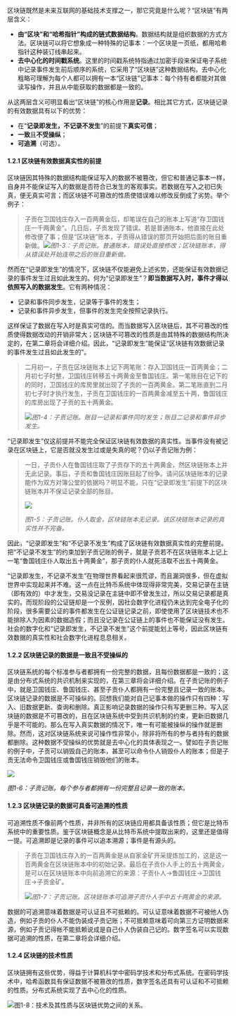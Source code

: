 区块链既然是未来互联网的基础技术支撑之一，那它究竟是什么呢？“区块链”有两层含义：

* **由“区块”和“哈希指针”构成的链式数据结构**。数据结构就是组织数据的方式方法。区块链可以将它想象成一种特殊的记事本：一个区块是一页纸，都用哈希指针这种装订线串起来。
* **去中心化的时间戳系统**。这里的时间戳系统特指通过加密手段来保证电子系统中记录事件发生前后顺序的系统，它采用了“区块链”这种数据结构。去中心化粗略可理解为每个人都可以拥有一本“区块链”记事本：每个持有者都能对其做读写操作，并且从中能获取的数据都是一致的。

从这两层含义可明显看出“区块链”的核心作用是**记录**。相比其它方式，区块链记录的有效数据具有以下的优势：

* 在“**记录即发生，不记录不发生**”的前提下**真实可信**；
* **一致**且**不受操纵**；
* **可追溯**（可选）。

#### 1.2.1 区块链有效数据真实性的前提

区块链因其特殊的数据结构能保证写入的数据不被篡改，但它和普通记事本一样，自身并不能保证写入的数据是否符合已发生的客观事实。若数据在写入之初已失真，便无真实可言；而区块链不可篡改的性质使错误难以修改反倒成了劣势。举个例子：

> 子贡在卫国钱庄存入一百两黄金后，却笔误在自己的账本上写道“存卫国钱庄一千两黄金”。几日后，子贡发现了错误。若是普通账本，他直接在此处修改便了事；但是“区块链”账本，子贡得从错误的那页开始把后面的账目重新做。![](/assets/zigong-example1.png)_图1-3：子贡记账。普通账本，错误处直接修改；区块链账本，得从错误处开始连带之后的账目重新做。_

然而在“记录即发生”的情况下，区块链不仅能避免上述劣势，还能保证有效数据记录的事件发生过且如此发生的。何为“记录即发生”？**即当数据写入时，事件才得以依照写入的数据发生**。它有两种情况：

* 记录和事件同步发生，记录等于事件的发生；
* 记录和事件异步发生，但事件的发生完全按照记录执行。

这样保证了数据在写入时是真实可信的。而当数据写入区块链后，其不可篡改的性质使得数据改动的开销非常大；区块链不可篡改的性质是由其特殊的数据结构所决定的，在第二章将会详细介绍。因此，“记录即发生”能保证“区块链有效数据记录的事件发生过且如此发生的”。

> 二月初一，子贡在区块链账本上记下两笔账：存入卫国钱庄一百两黄金；二月初七子时整，卫国钱庄转移五十两黄金至鲁国钱庄。第一笔账目在记下的的同时，卫国钱庄的库房里就出现了子贡的一百两黄金。第二笔账直到二月初七子时才执行发生，子贡在卫国钱庄的一百两黄金减至五十两，鲁国钱庄的库房出现了子贡的五十两黄金。
>
> ![](/assets/zigong-example2.png)_图1-4：子贡记账。账目一记录和事件同时发生；账目二记录和事件异步发生。_

“记录即发生”仅这前提并不能完全保证区块链有效数据的真实性。当事件没有被记录在区块链上，它是否就没发生过或是失真的呢？仍以子贡记账为例：

> 一日，子贡仆人在鲁国钱庄取了子贡存下的五十两黄金，然区块链账本上并无此记录。事后，子贡和鲁国钱庄因账目起了纷争。请问区块链账本的记录能作为双方对簿公堂的依据吗？明显不能，只在“记录即发生”前提下的区块链账本并不保证记录全部的账目。
>
> ![](/assets/zigong-example3.png)
>
> _图1-5：子贡记账。仆人取金，区块链账本无记录。该区块链账本记录的真实性并不完备。_

因此，“记录即发生”和“不记录不发生”构成了区块链有效数据真实性的完整前提。把“不记录不发生”的约束加到子贡记账的例子，就是子贡若不在区块链账本上记上一笔“鲁国钱庄仆人取出五十两黄金”，那子贡的仆人就死活取不出五十两黄金。

“记录即发生，不记录不发生”在物理世界看起来很荒谬，而且漏洞很多，但在虚拟世界中实现起来并不难。这一点在比特币系统中体现得非常完美，交易记录在主链（即有效的）中才发生，交易没记录在主链中即不曾发生过，所以交易记录都是真实的。而现阶段的公证链却是一个反例，因社会数字化进程仍未达到完全电子化的阶段，很多需要公证的事件都发生在公证链记录之前，即使使用了区块链技术也不能排除人为因素的数据造假；而且没记录在公证链上的事件也不能保证没有发生。社会的数字化和“记录即发生，不记录不发生”这个前提能划上等号，因此区块链有效数据的真实性和社会数字化进程息息相关。

#### 1.2.2 区块链记录的数据是一致且不受操纵的

区块链系统的每个标准参与者都拥有一份完整的数据，且每份数据都是一致的；这是由分布式系统的共识机制来实现的，在第三章将会详细介绍。在子贡记账的例子中，就是卫国钱庄、鲁国钱庄、甚至子贡仆人都拥有一份完整且记录一致的账本。区块链记录的数据是不可操纵的。回想我们能对自己记事本做的操作只有四种：写入、旧数据更新、查询和删除。真正影响记录数据的操作只有写更删三种。写入区块链的数据是不可篡改的，且在区块链系统中受到共识机制的约束，更新旧数据几乎是不可能的。那么在写入真实数据的情况下，唯一有可能被操纵的操作就是删除。然而，这对区块链系统来说可操作性非常小，除非将所有的参与者持有的数据都删除。这种数据不受操纵的优势就是去中心化的具体表现之一。譬如在子贡记账的例子中，子贡可以销毁自己的账本，甚至可以命令仆人销毁仆人的账本；但是子贡无法命令卫国钱庄或鲁国钱庄销毁他们的账本。

![](/assets/zigong-example4.png)

_图1-6：子贡记账。每个参与者都拥有一份完整且记录一致的账本。_

#### 1.2.3 区块链记录的数据可具备可追溯的性质

可追溯性质不像前两个性质，并非所有的区块链应用都具备该性质；但它是比特币系统中的重要性质。鉴于区块链概念是从比特币系统中提取出来的，这里还是值得一提。可追溯即是记录的事件可以追本溯源；事件是有源头的。

> 子贡在卫国钱庄存入的一百两黄金是从自家金矿开采提炼加工的，这是这一百两黄金在区块链账本中的初始记录。最后在子贡仆人手上的五十两黄金，是可以在区块链账本中向前追溯它的来源：子贡仆人-&gt;鲁国钱庄-&gt;卫国钱庄-&gt;子贡金矿。
>
> ![](/assets/zigong-example5.png)_图1-7：子贡记账。区块链账本可追溯子贡仆人手中五十两黄金的来源。_

数据的可追溯意味着数据是可认证且不可抵赖的。可认证意味着数据不可被他人伪造，例如子贡的仆人不能伪装成子贡记账；不可抵赖意味着可向第三方证明数据来源，例如子贡记得帐不能抵赖说成是自己仆人伪装自己记的。数字签名可以实现数据可追溯的性质，在第二章将会详细介绍。

#### 1.2.4 区块链的技术性质

区块链拥有这些优势，得益于计算机科学中密码学技术和分布式系统。在密码学技术中，哈希函数具有保证数据不被篡改的性质，数字签名还具有可认证和不可抵赖的性质。分布式系统实现了去中心化的性质。

![](/assets/relationship-between-tech-and-advantage.png)图1-8：技术及其性质与区块链优势之间的关系。







